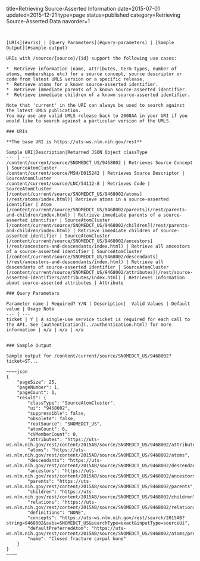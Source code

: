 title=Retrieving Source-Asserted Information
date=2015-07-01
updated=2015-12-21
type=page
status=published
category=Retrieving Source-Asserted Data
navorder=1
~~~~~~


[URIs](#uris) | [Query Parameters](#query-parameters) | [Sample Output](#sample-output)

URIs with /source/{source}/{id} support the following use cases:

*  Retrieve information (name, attributes, term types, number of atoms, memberships etc) for a source concept, source descriptor or code from latest UMLS version or a specific release.
*  Retrieve atoms for a known source-asserted identifier.
*  Retrieve immediate parents of a known source-asserted identifier.
*  Retrieve immediate children of a known source-asserted identifier.

Note that 'current' in the URI can always be used to search against the latest UMLS publication.
You may use any valid UMLS release back to 2008AA in your URI if you would like to search against a particular version of the UMLS.

### URIs

**The base URI is https://uts-ws.nlm.nih.gov/rest**

Sample URI|Description|Returned JSON Object classType
--- | ---
/content/current/source/SNOMEDCT_US/9468002 | Retrieves Source Concept | SourceAtomCluster
/content/current/source/MSH/D015242 | Retrieves Source Descriptor | SourceAtomCluster
/content/current/source/LNC/54112-8 | Retrieves Code | SourceAtomCluster
[/content/current/source/SNOMEDCT_US/9468002/atoms](/rest/atoms/index.html)| Retrieve atoms in a source-asserted identifier | Atom
[/content/current/source/SNOMEDCT_US/9468002/parents](/rest/parents-and-children/index.html) | Retrieve immediate parents of a source-asserted identifier | SourceAtomCluster
[/content/current/source/SNOMEDCT_US/9468002/children](/rest/parents-and-children/index.html) | Retrieve immediate children of source-asserted identifier | SourceAtomCluster
[/content/current/source/SNOMEDCT_US/9468002/ancestors](/rest/ancestors-and-descendants/index.html) | Retrieve all ancestors of a source-asserted identifier | SourceAtomCluster
[/content/current/source/SNOMEDCT_US/9468002/descendants](/rest/ancestors-and-descendants/index.html) | Retrieve all descendants of source-asserted identifier | SourceAtomCluster
[/content/current/source/SNOMEDCT_US/9468002/attributes](/rest/source-asserted-identifiers/attributes/index.html) | Retrieves information about source-asserted attributes | Attribute

### Query Parameters

Parameter name | Required? Y/N | Description|  Valid Values | Default value | Usage Note
--- | ---
ticket | Y | A single-use service ticket is required for each call to the API. See [authentication](../authentication.html) for more information | n/a | n/a | n/a


### Sample Output

Sample output for /content/current/source/SNOMEDCT_US/9468002?ticket=ST...

~~~~json
{
    "pageSize": 25,
    "pageNumber": 1,
    "pageCount": 1,
    "result": {
        "classType": "SourceAtomCluster",
        "ui": "9468002",
        "suppressible": false,
        "obsolete": false,
        "rootSource": "SNOMEDCT_US",
        "atomCount": 6,
        "cVMemberCount": 0,
        "attributes": "https://uts-ws.nlm.nih.gov/rest/content/2015AB/source/SNOMEDCT_US/9468002/attributes",
        "atoms": "https://uts-ws.nlm.nih.gov/rest/content/2015AB/source/SNOMEDCT_US/9468002/atoms",
        "descendants": "https://uts-ws.nlm.nih.gov/rest/content/2015AB/source/SNOMEDCT_US/9468002/descendants",
        "ancestors": "https://uts-ws.nlm.nih.gov/rest/content/2015AB/source/SNOMEDCT_US/9468002/ancestors",
        "parents": "https://uts-ws.nlm.nih.gov/rest/content/2015AB/source/SNOMEDCT_US/9468002/parents",
        "children": "https://uts-ws.nlm.nih.gov/rest/content/2015AB/source/SNOMEDCT_US/9468002/children",
        "relations": "https://uts-ws.nlm.nih.gov/rest/content/2015AB/source/SNOMEDCT_US/9468002/relations",
        "definitions": "NONE",
        "concepts": "https://uts-ws.nlm.nih.gov/rest/search/2015AB?string=9468002&sabs=SNOMEDCT_US&searchType=exact&inputType=sourceUi",
        "defaultPreferredAtom": "https://uts-ws.nlm.nih.gov/rest/content/2015AB/source/SNOMEDCT_US/9468002/atoms/preferred",
        "name": "Closed fracture carpal bone"
    }
}
~~~~
